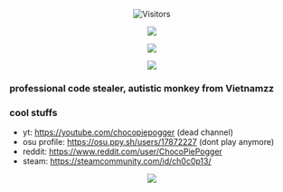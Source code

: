 

<p align="center">
  <img alt="Visitors" src="https://komarev.com/ghpvc/?username=chocopie69&style=flat&labelColor=black&logo=github&label=Profile+Views&color=0d8ce0"/>
</p>

<p align="center">
  <img src="https://i.imgur.com/52yl2JN.png">
</p>

<p align="center">
  <img src="https://i.imgur.com/XH10Uy7.gif" />
</p>

<p align="center">
  <img src="https://discord.c99.nl/widget/theme-1/724277801565290546.png" url="https://discord.com/users/724277801565290546" />
</p>

### professional code stealer, autistic monkey from Vietnamzz
### cool stuffs
- yt: https://youtube.com/chocopiepogger (dead channel)
- osu profile: https://osu.ppy.sh/users/17872227 (dont play anymore)
- reddit: https://www.reddit.com/user/ChocoPiePogger 
- steam: https://steamcommunity.com/id/ch0c0p13/

<p align="center">
  <img src="https://github-readme-stats.vercel.app/api?username=chocopie69&show_icons=true&theme=algolia&hide_title=true&count_private=true" />
</p>



  

